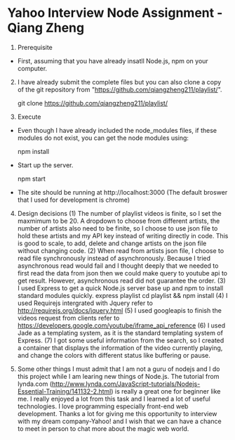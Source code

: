 # Yahoo Interview Node Assignment - Qiang Zheng

1. Prerequisite
* First, assuming that you have already insatll Node.js, npm on your computer. 

2. I have already submit the complete files but you can also clone a copy of the git repository from "https://github.com/qiangzheng211/playlist/".

	git clone https://github.com/qiangzheng211/playlist/

3. Execute
* Even though I have already included the node_modules files, if these modules do not exist, you can get the node modules using:

	npm install

* Start up the server.

	npm start

* The site should be running at http://localhost:3000 (The default broswer that I used for development is chrome)

4. Design decisions
	(1) The number of playlist videos is finite, so I set the maxmimum to be 20. A dropdown to choose from different artists, the number of artists also need to be finite, so I choose to use json file to hold these artists and my API key instead of writing directly in code. This is good to scale, to add, delete and change artists on the json file without changing code.
	(2) When read from artists json file, I choose to read file synchronously instead of asynchronously. Because I tried asynchronous read would fail and I thought deeply that we needed to first read the data from json then we could make query to youtube api to get result. However, asynchronous read did not guarantee the order. 
	(3) I used Express to get a quick Node.js server base up and npm to install standard modules quickly.
		express playlist
		cd playlist && npm install
    (4) I used Requirejs intergrated with Jquery refer to 
    	http://requirejs.org/docs/jquery.html
    (5) I used googleapis to finish the videos request from clients refer to
    	https://developers.google.com/youtube/iframe_api_reference
    (6) I used Jade as a templating system, as it is the standard templating system of Express.
    (7) I got some useful information from the search, so I created a container that displays the information of the video currently playing, and change the colors with different status like buffering or pause.

5. Some other things
	I must admit that I am not a guru of nodejs and I do this project while I am learing new things of Node.js. The tutorial from lynda.com (http://www.lynda.com/JavaScript-tutorials/Nodejs-Essential-Training/141132-2.html) is really a great one for beginner like me. I really enjoyed a lot from this task and I learned a lot of useful technologies. I love programming especially front-end web development. Thanks a lot for giving me this opportunity to interview with my dream company-Yahoo! and I wish that we can have a chance to meet in person to chat more about the magic web world.
